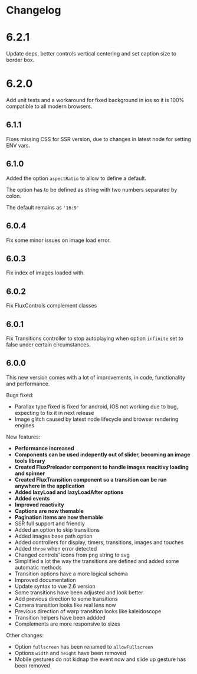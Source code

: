---
---

# Changelog

# 6.2.1

Update deps, better controls vertical centering and set caption size to border box.

# 6.2.0

Add unit tests and a workaround for fixed background in ios so it is 100% compatible to all modern browsers.

## 6.1.1

Fixes missing CSS for SSR version, due to changes in latest node for setting ENV vars.

## 6.1.0

Added the option `aspectRatio` to allow to define a default.

The option has to be defined as string with two numbers separated by colon.

The default remains as `'16:9'`

## 6.0.4

Fix some minor issues on image load error.

## 6.0.3

Fix index of images loaded with.

## 6.0.2

Fix FluxControls complement classes

## 6.0.1

Fix Transitions controller to stop autoplaying when option `infinite` set to false under certain circumstances.

## 6.0.0

This new version comes with a lot of improvements, in code, functionality and performance.

Bugs fixed:
* Parallax type fixed is fixed for android, IOS not working due to bug, expecting to fix it in next release
* Image glitch caused by latest node lifecycle and browser rendering engines

New features:
- **Performance increased**
- **Components can be used indepently out of slider, becoming an image tools library**
- **Created FluxPreloader component to handle images reacitivy loading and spinner**
- **Created FluxTransition component so a transition can be run anywhere in the application**
- **Added lazyLoad and lazyLoadAfter options**
- **Added events**
- **Improved reactivity**
- **Captions are now themable**
- **Pagination items are now themable**
- SSR full support and friendly
- Added an option to skip transitions
- Added images base path option
- Added controllers for display, timers, transitions, images and touches
- Added `throw` when error detected
- Changed controls' icons from png string to svg
- Simplified a lot the way the transitions are defined and added some automatic methods
- Transition options have a more logical schema
- Improved documentation
- Update syntax to vue 2.6 version
- Some transitions have been adjusted and look better
- Add previous direction to some transitions
- Camera transition looks like real lens now
- Previous direction of warp transition looks like kaleidoscope
- Transition helpers have been addded
- Complements are more responsive to sizes

Other changes:
- Option `fullscreen` has been renamed to `allowFullscreen`
- Options `width` and `height` have been removed
- Mobile gestures do not kidnap the event now and slide up gesture has been removed
